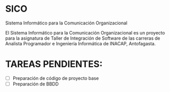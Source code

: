 # SICO
Sistema Informático para la Comunicación Organizacional

El Sistema Informático para la Comunicación Organizacional es un proyecto para la asignatura de Taller de Integración de Software de las carreras de Analista Programador e Ingeniería Informática de INACAP, Antofagasta.

# TAREAS PENDIENTES:
- [ ] Preparación de código de proyecto base
- [ ] Preparación de BBDD
